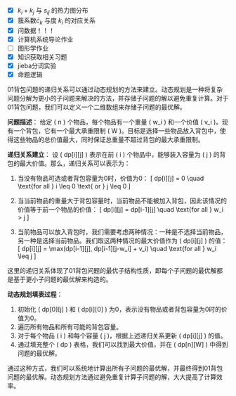 - [x] $k_i + k_j$ 与 $s_{ij}$ 的热力图分布
- [x] 簇系数$\bar c_k$ 与度 $k_i$ 的对应关系
- [x] 问数据！！！
- [x] 计算机系统导论作业
- [ ] 图形学作业
- [x] 知识获取相关习题
- [x] jieba分词实验
- [x] 命题逻辑

01背包问题的递归关系可以通过动态规划的方法来建立。动态规划是一种将复杂问题分解为更小的子问题来解决的方法，并存储子问题的解以避免重复计算。对于01背包问题，我们可以定义一个二维数组来存储子问题的最优解。

**问题描述**：
给定 \( n \) 个物品，每个物品有一个重量 \( w_i \) 和一个价值 \( v_i \)。现有一个背包，它有一个最大承重限制 \( W \)。目标是选择一些物品放入背包中，使得这些物品的总价值最大，同时保证总重量不超过背包的最大承重限制。

**递归关系建立**：
设 \( dp[i][j] \) 表示在前 \( i \) 个物品中，能够装入容量为 \( j \) 的背包的最大价值。那么，递归关系可以表示为：

1. 当没有物品可选或者背包容量为0时，价值为0：
   \[ dp[i][j] = 0 \quad \text{for all } i \leq 0 \text{ or } j \leq 0 \]

2. 当当前物品的重量大于背包容量时，当前物品不能被加入背包，因此该情况的价值等于前一个物品的价值：
   \[ dp[i][j] = dp[i-1][j] \quad \text{for all } w_i > j \]

3. 当前物品可以放入背包时，我们需要考虑两种情况：一种是不选择当前物品，另一种是选择当前物品。我们取这两种情况的最大价值作为 \( dp[i][j] \) 的值：
   \[ dp[i][j] = \max(dp[i-1][j], dp[i-1][j-w_i] + v_i) \quad \text{for all } w_i \leq j \]

这里的递归关系体现了01背包问题的最优子结构性质，即每个子问题的最优解都是基于更小子问题的最优解来构造的。

**动态规划填表过程**：
1. 初始化 \( dp[0][j] \) 和 \( dp[i][0] \) 为0，表示没有物品或者背包容量为0时的价值为0。
2. 遍历所有物品和所有可能的背包容量。
3. 对于每个物品 \( i \) 和每个容量 \( j \)，根据上述递归关系更新 \( dp[i][j] \) 的值。
4. 通过填充整个 \( dp \) 表格，我们可以找到最大价值，并在 \( dp[n][W] \) 中得到问题的最优解。

通过这种方式，我们可以系统地计算出所有子问题的最优解，并最终得到01背包问题的最优解。动态规划方法通过避免重复计算子问题的解，大大提高了计算效率。